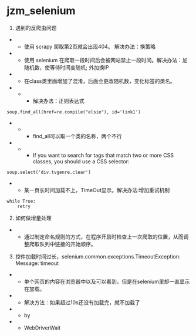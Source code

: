 # jzm_selenium
1. 遇到的反爬虫问题
+ + 使用 scrapy 爬取第2页就会出现404。 解决办法：换策略
+ + 使用 selenium 在爬取一段时间后会被网站禁止一段时间。解决办法：加随机数，使等待时间变随机; 外加换IP
+ + 在class类里面增加了混淆，后面会更改随机数，变化标签的类名。
+ + + 解决办法：正则表达式
```
soup.find_all(href=re.compile("elsie"), id='link1')
```
+ + + find_all可以取一个类的名称，两个不行
+ + + If you want to search for tags that match two or more CSS classes, you should use a CSS selector:
```
soup.select('div.tvgenre.clear')
```
+ + 某一页长时间加载不上，TimeOut显示。解决办法:增加重试机制
```
while True:
    retry
```
2. 如何做增量处理
+ + 通过制定命名规则的方式，在程序开启时检查上一次爬取的位置，从而调整爬取队列中链接的开始顺序。

3. 控件加载时间过长，selenium.common.exceptions.TimeoutException: Message: timeout
+ + 单个网页的内容在浏览器中以及可以看到，但是在selenium里却一直显示在加载。
+ + 解决方法：如果超过10s还没有加载完，就不加载了
+ + by
+ + WebDriverWait
